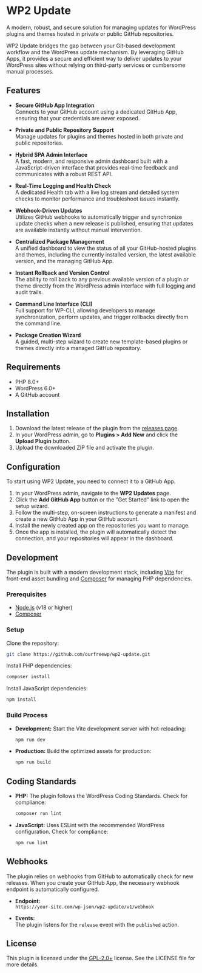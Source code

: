 # WP2 Update

A modern, robust, and secure solution for managing updates for WordPress plugins and themes hosted in private or public GitHub repositories.

WP2 Update bridges the gap between your Git-based development workflow and the WordPress update mechanism. By leveraging GitHub Apps, it provides a secure and efficient way to deliver updates to your WordPress sites without relying on third-party services or cumbersome manual processes.

## Features

- **Secure GitHub App Integration**  
  Connects to your GitHub account using a dedicated GitHub App, ensuring that your credentials are never exposed.

- **Private and Public Repository Support**  
  Manage updates for plugins and themes hosted in both private and public repositories.

- **Hybrid SPA Admin Interface**  
  A fast, modern, and responsive admin dashboard built with a JavaScript-driven interface that provides real-time feedback and communicates with a robust REST API.

- **Real-Time Logging and Health Check**  
  A dedicated Health tab with a live log stream and detailed system checks to monitor performance and troubleshoot issues instantly.

- **Webhook-Driven Updates**  
  Utilizes GitHub webhooks to automatically trigger and synchronize update checks when a new release is published, ensuring that updates are available instantly without manual intervention.

- **Centralized Package Management**  
  A unified dashboard to view the status of all your GitHub-hosted plugins and themes, including the currently installed version, the latest available version, and the managing GitHub App.

- **Instant Rollback and Version Control**  
  The ability to roll back to any previous available version of a plugin or theme directly from the WordPress admin interface with full logging and audit trails.

- **Command Line Interface (CLI)**  
  Full support for WP-CLI, allowing developers to manage synchronization, perform updates, and trigger rollbacks directly from the command line.

- **Package Creation Wizard**  
  A guided, multi-step wizard to create new template-based plugins or themes directly into a managed GitHub repository.

## Requirements

- PHP 8.0+
- WordPress 6.0+
- A GitHub account

## Installation

1. Download the latest release of the plugin from the [releases page](https://github.com/ourfreewp/wp2-update/releases).
2. In your WordPress admin, go to **Plugins > Add New** and click the **Upload Plugin** button.
3. Upload the downloaded ZIP file and activate the plugin.

## Configuration

To start using WP2 Update, you need to connect it to a GitHub App.

1. In your WordPress admin, navigate to the **WP2 Updates** page.
2. Click the **Add GitHub App** button or the "Get Started" link to open the setup wizard.
3. Follow the multi-step, on-screen instructions to generate a manifest and create a new GitHub App in your GitHub account.
4. Install the newly created app on the repositories you want to manage.
5. Once the app is installed, the plugin will automatically detect the connection, and your repositories will appear in the dashboard.

## Development

The plugin is built with a modern development stack, including [Vite](https://vitejs.dev/) for front-end asset bundling and [Composer](https://getcomposer.org/) for managing PHP dependencies.

### Prerequisites

- [Node.js](https://nodejs.org/) (v18 or higher)
- [Composer](https://getcomposer.org/)

### Setup

Clone the repository:

```sh
git clone https://github.com/ourfreewp/wp2-update.git
```

Install PHP dependencies:

```sh
composer install
```

Install JavaScript dependencies:

```sh
npm install
```

### Build Process

- **Development:** Start the Vite development server with hot-reloading:

  ```sh
  npm run dev
  ```

- **Production:** Build the optimized assets for production:

  ```sh
  npm run build
  ```

## Coding Standards

- **PHP:** The plugin follows the WordPress Coding Standards. Check for compliance:

  ```sh
  composer run lint
  ```

- **JavaScript:** Uses ESLint with the recommended WordPress configuration. Check for compliance:

  ```sh
  npm run lint
  ```

## Webhooks

The plugin relies on webhooks from GitHub to automatically check for new releases. When you create your GitHub App, the necessary webhook endpoint is automatically configured.

- **Endpoint:**  
  `https://your-site.com/wp-json/wp2-update/v1/webhook`

- **Events:**  
  The plugin listens for the `release` event with the `published` action.

## License

This plugin is licensed under the [GPL-2.0+](LICENSE) license. See the LICENSE file for more details.